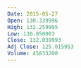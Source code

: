 ```yaml
---
Date: 2015-05-27
Open: 130.339996
High: 132.259995
Low: 130.050003
Close: 132.039993
Adj Close: 125.015953
Volume: 45833200
---
```

